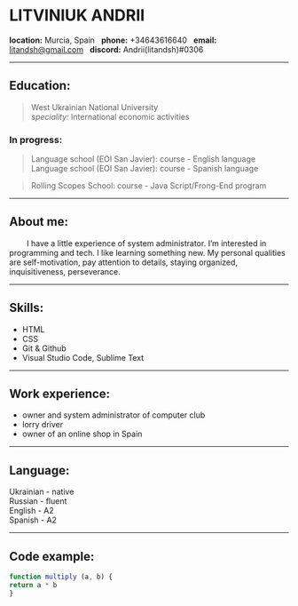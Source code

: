 # LITVINIUK ANDRII
**location:** Murcia, Spain &nbsp; **phone:** +34643616640 &nbsp; **email:** litandsh@gmail.com &nbsp; **discord:** Andrii(litandsh)#0306
***

## Education:
> West Ukrainian National University\
*speciality:* International economic activities

### In progress:
> Language school (EOI San Javier): course - English language\
Language school (EOI San Javier): course - Spanish language

> Rolling Scopes School: course - Java Script/Frong-End program

***
## About me:
&nbsp; &nbsp; &nbsp; &nbsp; I have a little experience of system administrator. I’m interested in programming and tech. I like learning something new. My personal qualities are self-motivation, pay attention to details, staying organized, inquisitiveness, perseverance.
***
## Skills:
* HTML
* CSS
* Git & Github
* Visual Studio Code, Sublime Text
***
## Work experience:
- owner and system administrator of computer club
- lorry driver
- owner of an online shop in Spain
***
## Language:
Ukrainian - native\
Russian - fluent\
English - A2\
Spanish - A2
***
## Code example:
```javascript
function multiply (a, b) {
return a * b
}
```